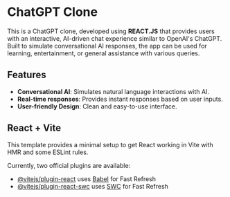 # ChatGPT Clone

This is a ChatGPT clone, developed using **REACT.JS** that provides users with an interactive, AI-driven chat experience similar to OpenAI's ChatGPT. Built to simulate conversational AI responses, the app can be used for learning, entertainment, or general assistance with various queries.

## Features

- **Conversational AI**: Simulates natural language interactions with AI.
- **Real-time responses**: Provides instant responses based on user inputs.
- **User-friendly Design**: Clean and easy-to-use interface.

## React + Vite

This template provides a minimal setup to get React working in Vite with HMR and some ESLint rules.

Currently, two official plugins are available:

- [@vitejs/plugin-react](https://github.com/vitejs/vite-plugin-react/blob/main/packages/plugin-react/README.md) uses [Babel](https://babeljs.io/) for Fast Refresh
- [@vitejs/plugin-react-swc](https://github.com/vitejs/vite-plugin-react-swc) uses [SWC](https://swc.rs/) for Fast Refresh